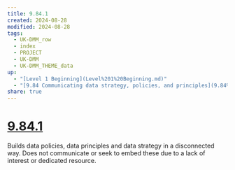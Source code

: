 ```yaml
---
title: 9.84.1
created: 2024-08-28
modified: 2024-08-28
tags:
  - UK-DMM_row
  - index
  - PROJECT
  - UK-DMM
  - UK-DMM_THEME_data
up:
  - "[Level 1 Beginning](Level%201%20Beginning.md)"
  - "[9.84 Communicating data strategy, policies, and principles](9.84%20Communicating%20data%20strategy,%20policies,%20and%20principles.md)"
share: true
---
```

# [9.84.1](9.84.1.md)

Builds data policies, data principles and data strategy in a disconnected way. Does not communicate or seek to embed these due to a lack of interest or dedicated resource.
